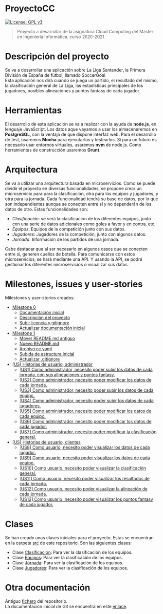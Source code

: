 # ProyectoCC
[![License: GPL v3](https://img.shields.io/badge/License-GPLv3-blue.svg)](https://www.gnu.org/licenses/gpl-3.0)
>Proyecto a desarrollar de la asignatura Cloud Computing del Máster en Ingeniería Informática, curso 2020-2021.

# Descripción del proyecto
Se va a desarrollar una aplicación sobre La Liga Santander, la Primera División de España de fútbol, llamado SoccerGoal.\
Esta aplicación nos dirá cuando se juega un partido, el resultado del mismo, la clasificación general de La Liga, las estadísticas principales de los jugadores, posibles alineaciones y puntos fantasy de cada jugador.

# Herramientas
El desarrollo de esta aplicación se va a realizar con la ayuda de **node.js**, en lenguaje JavaScript. Los datos aque vayamos a usar los almacenaremos en **PostgreSQL**, con la ventaja de que dispone interfaz web. Para el desarrollo de test, usaremos **Mocha** para ejecutarlos y testearlos. Si para un futuro es necesario usar entornos virtuales, usaremos **nvm** de node.js. Como herramientas de construcción usaremos **Grunt**.

# Arquitectura
Se va a utilizar una arquitectura basada en microservicios. Como se puede dividir el proyecto en diversas funcionalidades, se propone crear un microservicio para  para la clasificación, otra para los equipos y jugadores, y otra para la jornada. Cada funcionalidad tendrá su base de datos, por lo que son independientes aunque se conecten entre sí y no dependerán de los datos de otro. Estas funcionalidades son:
- *Clasificación*: se verá la clasificación de los diferentes equipos, junto con una serie de datos adicionales como goles a favor y en contra, etc.
- *Equipos*: Equipos de la competición junto con sus datos.
- *Jugadores*: Jugadores de la competición, junto con algunos datos.
- *Jornada*: Información de los partidos de una jornada.

Cabe destacar que al ser necesario en algunos casos que se conecten entre sí, generen cuellos de botella.
Para comunicarse con estos microservicios, se hará mediante una API. Y usando la API, se podrá gestionar los diferentes microservicios o visualizar sus datos.

# Milestones, issues y user-stories
Milestones y user-stories creados:
- [Milestone 0](https://github.com/Nastard/SoccerGoal-ProyectoCC/milestone/1)
	- [Documentación inicial](https://github.com/Nastard/SoccerGoal-ProyectoCC/issues/1)
	- [Descripción del proyecto](https://github.com/Nastard/SoccerGoal-ProyectoCC/issues/2)
	- [Subir licencia y gitignore](https://github.com/Nastard/SoccerGoal-ProyectoCC/issues/3)
	- [Actualizar documentación inicial](https://github.com/Nastard/SoccerGoal-ProyectoCC/issues/4)
- [Milestone 1](https://github.com/Nastard/SoccerGoal-ProyectoCC/milestone/2)
	- [Mover README.md antiguo](https://github.com/Nastard/SoccerGoal-ProyectoCC/issues/18)
	- [Nuevo README.md](https://github.com/Nastard/SoccerGoal-ProyectoCC/issues/19)
	- [Archivo cc.yaml](https://github.com/Nastard/SoccerGoal-ProyectoCC/issues/20)
	- [Subida de estructura inicial](https://github.com/Nastard/SoccerGoal-ProyectoCC/issues/21)
	- [Actualizar .gitignore](https://github.com/Nastard/SoccerGoal-ProyectoCC/issues/22)
- [[US] Historias de usuario, administrador](https://github.com/Nastard/SoccerGoal-ProyectoCC/milestone/3)
	- [[US1] Como administrador, necesito poder subir los datos de cada jornada, con sus alineaciones y puntos fantasy.](https://github.com/Nastard/SoccerGoal-ProyectoCC/issues/5)
	- [[US2] Como administrador, necesito poder modificar los datos de cada jornada.](https://github.com/Nastard/SoccerGoal-ProyectoCC/issues/6)
	- [[US3] Como administrador, necesito poder subir los datos de cada equipo.](https://github.com/Nastard/SoccerGoal-ProyectoCC/issues7)
	- [[US4] Como administrador, necesito poder subir los datos de cada jugadores.](https://github.com/Nastard/SoccerGoal-ProyectoCC/issues8)
	- [[US5] Como administrador, necesito poder modificar los datos de cada equipo.](https://github.com/Nastard/SoccerGoal-ProyectoCC/issues9)
	- [[US6] Como administrador, necesito poder modificar los datos de cada jugador.](https://github.com/Nastard/SoccerGoal-ProyectoCC/issues10)
	- [[US7] Como administrador, necesito poder modificar la clasificación general.](https://github.com/Nastard/SoccerGoal-ProyectoCC/issues/11)
- [[US] Historias de usuario, clientes](https://github.com/Nastard/SoccerGoal-ProyectoCC/milestone/4)
	- [[US8] Como usuario, necesito poder visualizar los datos de cada jugador.](https://github.com/Nastard/SoccerGoal-ProyectoCC/issues/12)
	- [[US9] Como usuario, necesito poder visualizar los datos de cada equipo.](https://github.com/Nastard/SoccerGoal-ProyectoCC/issues/13)
	- [[US10] Como usuario, necesito poder visualizar la clasificación general.](https://github.com/Nastard/SoccerGoal-ProyectoCC/issues/14)
	- [[US11] Como usuario, necesito poder visualizar los resultados de cada jornada.](https://github.com/Nastard/SoccerGoal-ProyectoCC/issues/15)
	- [[US12] Como usuario, necesito poder visualizar la alineación de cada jornada.](https://github.com/Nastard/SoccerGoal-ProyectoCC/issues/16)
	- [[US13] Como usuario, necesito poder visualizar los puntos fantasy de cada jugador.](https://github.com/Nastard/SoccerGoal-ProyectoCC/issues/17)

# Clases
Se han creado unas clases iniciales para el proyecto. Estas se encuentran en la carpeta [src](https://github.com/Nastard/ProyectoCC/tree/main/src/) de este repositorio. Son las siguientes clases:
- Clase [Clasificación](https://github.com/Nastard/ProyectoCC/tree/main/src/Clasificacion.js): Para ver la clasificación de los equipos.
- Clase [Equipos](https://github.com/Nastard/ProyectoCC/tree/main/src/Equipos.js): Para ver la clasificación de los equipos.
- Clase [Jornada](https://github.com/Nastard/ProyectoCC/tree/main/src/Jornada.js): Para ver la clasificación de los equipos.
- Clase [Jugadores](https://github.com/Nastard/ProyectoCC/tree/main/src/Jugadores.js): Para ver la clasificación de los equipos.

# Otra documentación
Antiguo [fichero](https://github.com/Nastard/ProyectoCC/tree/main/docs/READMEv0.1.md) del repositorio.  
La documentación inicial de Git se encuentra en este [enlace](https://github.com/Nastard/ProyectoCC/tree/main/docs/documentacion_inicial.md).

